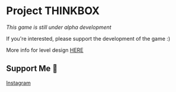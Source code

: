 # Project THINKBOX

*This game is still under alpha development*

If you're interested, please support the development of the game :)

More info for level design [HERE][level_design_doc]

## Support Me 💟
[Instagram][ig_link]

[level_design_doc]: LEVEL_DESIGN_DOC.md
[ig_link]: https://www.instagram.com/reymo_je_xefron/